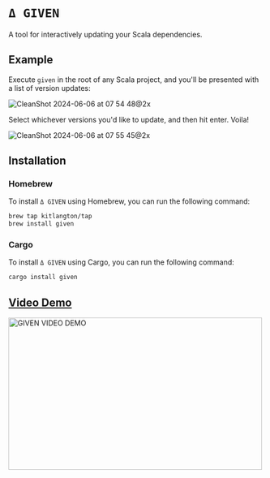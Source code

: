 # `Δ GIVEN`

A tool for interactively updating your Scala dependencies.

## Example

Execute `given` in the root of any Scala project, and you'll be presented with a list of version updates:

![CleanShot 2024-06-06 at 07 54 48@2x](https://github.com/kitlangton/given/assets/7587245/4b231115-5ddf-41ac-ba51-1134d9f165d3)

Select whichever versions you'd like to update, and then hit enter. Voila!

![CleanShot 2024-06-06 at 07 55 45@2x](https://github.com/kitlangton/given/assets/7587245/e4146eb6-4acc-4df6-bd69-649dd1a0e9f1)



## Installation

### Homebrew

To install `Δ GIVEN` using Homebrew, you can run the following command:

```sh
brew tap kitlangton/tap
brew install given
```

### Cargo

To install `Δ GIVEN` using Cargo, you can run the following command:

```sh
cargo install given
```

## [Video Demo](https://www.youtube.com/watch?v=aMYZLe1vIfg)

<a href="https://www.youtube.com/watch?v=aMYZLe1vIfg" title="NEOTYPE TOUR">
    <img src="https://img.youtube.com/vi/aMYZLe1vIfg/maxresdefault.jpg" alt="GIVEN VIDEO DEMO" width="500" height="300">
</a>

